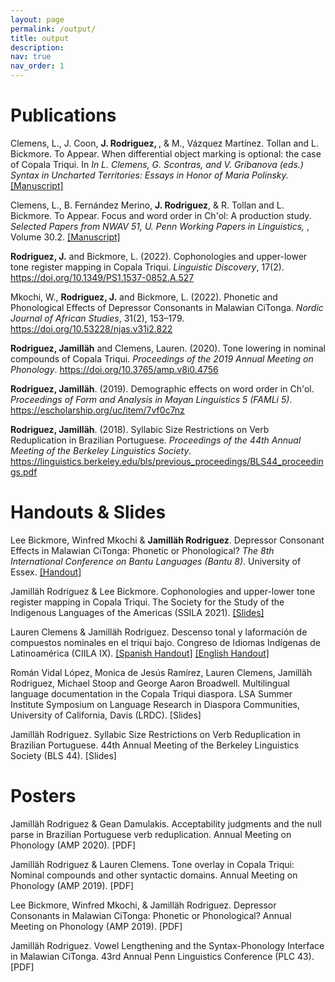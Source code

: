 ```yaml
---
layout: page
permalink: /output/
title: output
description:
nav: true
nav_order: 1
---
```


# Publications

Clemens, L., J. Coon, <b>J. Rodriguez, </b>, & M., Vázquez Martínez. Tollan and L. Bickmore. To Appear. When differential object marking is optional: the case of Copala Triqui. In <i>In L. Clemens, G. Scontras, and V. Gribanova (eds.) Syntax in Uncharted Territories: Essays in Honor of Maria Polinsky. </i> <a href="https://www.lingdomain.org/uploads/2/4/8/4/24841606/clemenscoonmpfs.pdf">[Manuscript]</a><br>

Clemens, L., B. Fernández Merino, <b>J. Rodriguez</b>, & R. Tollan and L. Bickmore. To Appear. Focus and word order in Ch'ol: A production study. <i>Selected Papers from NWAV 51​, U. Penn Working Papers in Linguistics, </i>, Volume 30.2. <a href="https://www.lingdomain.org/uploads/2/4/8/4/24841606/nwav51clemensetal.pdf">[Manuscript]</a><br>

<b>Rodriguez, J.</b> and Bickmore, L. (2022). Cophonologies and upper-lower tone register mapping in Copala Triqui. <i>Linguistic Discovery</i>, 17(2). <a href="https://doi.org/10.1349/PS1.1537-0852.A.527">https://doi.org/10.1349/PS1.1537-0852.A.527</a><br>

Mkochi, W., <b>Rodriguez, J.</b> and Bickmore, L. (2022). Phonetic and Phonological Effects of Depressor Consonants in Malawian CiTonga. <i>Nordic Journal of African Studies</i>, 31(2), 153–179. <a href="https://doi.org/10.53228/njas.v31i2.822">https://doi.org/10.53228/njas.v31i2.822</a><br>

<b>Rodriguez, Jamilläh</b> and Clemens, Lauren. (2020). Tone lowering in nominal compounds of Copala Triqui. <i>Proceedings of the 2019 Annual Meeting on Phonology</i>. <a href="https://doi.org/10.3765/amp.v8i0.4756">https://doi.org/10.3765/amp.v8i0.4756</a><br>

<b>Rodriguez, Jamilläh</b>. (2019). Demographic effects on word order in Ch'ol. <i>Proceedings of Form and Analysis in Mayan Linguistics 5 (FAMLi 5)</i>. <a href="https://escholarship.org/uc/item/7vf0c7nz">https://escholarship.org/uc/item/7vf0c7nz</a><br>

<b>Rodriguez, Jamilläh</b>. (2018). Syllabic Size Restrictions on Verb Reduplication in Brazilian Portuguese. <i>Proceedings of the 44th Annual Meeting of the Berkeley Linguistics Society</i>. <a href="https://linguistics.berkeley.edu/bls/previous_proceedings/BLS44_proceedings.pdf">https://linguistics.berkeley.edu/bls/previous_proceedings/BLS44_proceedings.pdf</a><br>

# Handouts & Slides

Lee Bickmore, Winfred Mkochi & <b>Jamilläh Rodriguez</b>. Depressor Consonant Effects in Malawian CiTonga: Phonetic or Phonological? <i>The 8th International Conference on Bantu Languages (Bantu 8)</i>. University of Essex. <a href="https://d4ab0dac-3e2f-4f19-8555-d34e71ac2042.filesusr.com/ugd/80a847_efc53c103ed54faf96ff17520706cae4.pdf">[Handout]</a><br>

Jamilläh Rodriguez & Lee Bickmore. Cophonologies and upper-lower tone register mapping in Copala Triqui. The Society for the Study of the Indigenous Languages of the Americas (SSILA 2021). <a href="https://d4ab0dac-3e2f-4f19-8555-d34e71ac2042.filesusr.com/ugd/80a847_9d08dcdc063b4bc99840d9f2580360f6.pdf">[Slides]</a><br> 

Lauren Clemens & Jamilläh Rodriguez. Descenso tonal y laformación de compuestos nominales en el triqui bajo. Congreso de Idiomas Indígenas de Latinoamérica (CIILA IX). <a href="https://d4ab0dac-3e2f-4f19-8555-d34e71ac2042.filesusr.com/ugd/80a847_c7a4c1f68e184f5eafce46179f47accf.pdf">[Spanish Handout]</a> <a href="https://d4ab0dac-3e2f-4f19-8555-d34e71ac2042.filesusr.com/ugd/80a847_ea3e59dd81204bfabf14e6a66a8dc42a.pdf">[English Handout]</a><br>

Román Vidal López, Monica de Jesús Ramírez, Lauren Clemens, Jamilläh Rodriguez, Michael Stoop and George Aaron Broadwell. Multilingual language documentation in the Copala Triqui diaspora. LSA Summer Institute Symposium on Language Research in Diaspora Communities, University of California, Davis (LRDC). [Slides]

Jamilläh Rodriguez. Syllabic Size Restrictions on Verb Reduplication in Brazilian Portuguese. 44th Annual Meeting of the Berkeley Linguistics Society (BLS 44). [Slides]

# Posters

Jamilläh Rodriguez & Gean Damulakis. Acceptability judgments and the null parse in Brazilian Portuguese verb reduplication. Annual Meeting on Phonology (AMP 2020). [PDF]

Jamilläh Rodriguez & Lauren Clemens. Tone overlay in Copala Triqui: Nominal compounds and other syntactic domains. Annual Meeting on Phonology (AMP 2019). [PDF]

Lee Bickmore, Winfred Mkochi, & Jamilläh Rodriguez. Depressor Consonants in Malawian CiTonga: Phonetic or Phonological? Annual Meeting on Phonology (AMP 2019).  [PDF]

Jamilläh Rodriguez. Vowel Lengthening and the Syntax-Phonology Interface in Malawian CiTonga. 43rd Annual Penn Linguistics Conference (PLC 43). [PDF]


